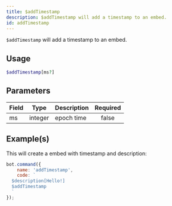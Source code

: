 ```yaml
---
title: $addTimestamp
description: $addTimestamp will add a timestamp to an embed.
id: addTimestamp
---
```


`$addTimestamp` will add a timestamp to an embed.

## Usage

```php
$addTimestamp[ms?]
```

## Parameters

| Field | Type    | Description | Required |
|-------|---------|-------------|:--------:|
| ms    | integer | epoch time  |  false   |

## Example(s)

This will create a embed with timestamp and description:

```javascript
bot.command({
    name: 'addTimestamp',
    code: `
  $description[Hello!]
  $addTimestamp
  `
});
```
